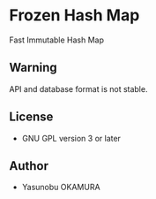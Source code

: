 Frozen Hash Map
===============

Fast Immutable Hash Map

Warning
-------

API and database format is not stable.

License
-------

* GNU GPL version 3 or later

Author
------

* Yasunobu OKAMURA


